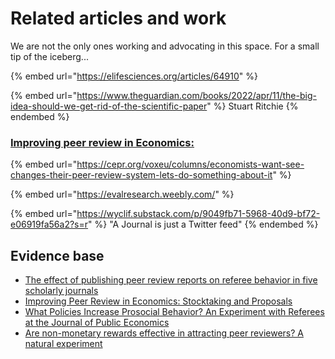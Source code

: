 # Related articles and work

We are not the only ones working and advocating in this space. For a small tip of the iceberg...



{% embed url="https://elifesciences.org/articles/64910" %}

{% embed url="https://www.theguardian.com/books/2022/apr/11/the-big-idea-should-we-get-rid-of-the-scientific-paper" %}
Stuart Ritchie
{% endembed %}

### [Improving peer review in Economics: ](https://evalresearch.weebly.com/)

{% embed url="https://cepr.org/voxeu/columns/economists-want-see-changes-their-peer-review-system-lets-do-something-about-it" %}

{% embed url="https://evalresearch.weebly.com/" %}



{% embed url="https://wyclif.substack.com/p/9049fb71-5968-40d9-bf72-e06919fa56a2?s=r" %}
"A Journal is just a Twitter feed"&#x20;
{% endembed %}



## **Evidence base**

* [The effect of publishing peer review reports on referee behavior in five scholarly journals](https://www.nature.com/articles/s41467-018-08250-2)
* [Improving Peer Review in Economics: Stocktaking and Proposals](https://evalresearch.weebly.com/uploads/1/3/3/4/133478410/improving\_peer\_review\_in\_economics\_-\_charness\_et\_al..pdf)
* [What Policies Increase Prosocial Behavior? An Experiment with Referees at the Journal of Public Economics](https://www.aeaweb.org/full\_issue.php?doi=10.1257/jep.28.3#page=173)[ ](https://evalresearch.weebly.com/uploads/1/3/3/4/133478410/improving\_peer\_review\_in\_economics\_-\_charness\_et\_al..pdf)
* [Are non-monetary rewards effective in attracting peer reviewers? A natural experiment](https://www.researchgate.net/profile/Marco-Seeber-2/publication/327786292\_Are\_non-monetary\_rewards\_effective\_in\_attracting\_peer\_reviewers\_A\_natural\_experiment/links/5bb7649e299bf1049b6feacf/Are-non-monetary-rewards-effective-in-attracting-peer-reviewers-A-natural-experiment.pdf)



